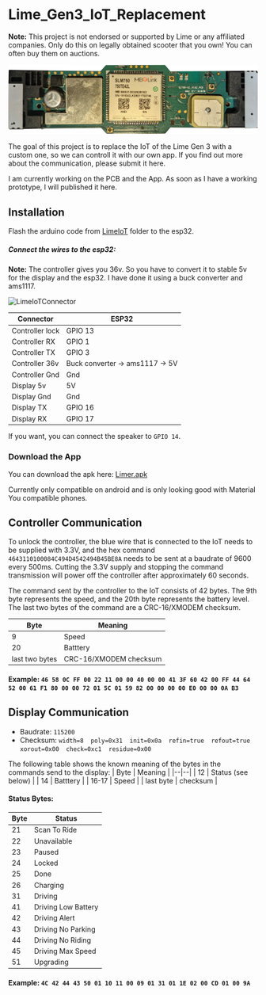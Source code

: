# Lime_Gen3_IoT_Replacement
<b>Note:</b> This project is not endorsed or supported by Lime or any affiliated companies. Only do this on legally obtained scooter that you own! You can often buy them on auctions.

![cover](https://raw.githubusercontent.com/A-Emile/Lime_Gen3_IoT_Replacement/main/iot_original.png)

The goal of this project is to replace the IoT of the Lime Gen 3 with a custom one, so we can controll it with our own app.
If you find out more about the communication, please submit it here.

I am currently working on the PCB and the App. As soon as I have a working prototype, I will published it here.

## Installation
Flash the arduino code from [LimeIoT](https://github.com/A-Emile/Lime_Gen3_IoT_Replacement/tree/main/LimeIoT) folder to the esp32.

##### Connect the wires to the esp32:

<b>Note:</b> The controller gives you 36v. So you have to convert it to stable 5v for the display and the esp32. I have done it using a buck converter and ams1117.

![LimeIoTConnector](https://user-images.githubusercontent.com/76005215/227736602-e234c2c0-7985-44d8-8eca-714c5f80a9b3.png)

| Connector | ESP32 |
| -------- | ------- |
| Controller lock  | GPIO 13   |
| Controller RX    | GPIO 1    |
| Controller TX    | GPIO 3    |
| Controller 36v   | Buck converter -> ams1117 -> 5V |
| Controller Gnd   | Gnd       |
| Display 5v       | 5V        |
| Display Gnd      | Gnd       |
| Display TX       | GPIO  16  |
| Display RX       | GPIO  17  |

If you want, you can connect the speaker to `GPIO 14`.

### Download the App
You can download the apk here: [Limer.apk](https://github.com/A-Emile/Lime_Gen3_IoT_Replacement/raw/main/Limer.apk)

Currently only compatible on android and is only looking good with Material You compatible phones.

## Controller Communication
To unlock the controller, the blue wire that is connected to the IoT needs to be supplied with 3.3V, and the hex command `4643110100084C494D4542494B45BE8A` needs to be sent at a baudrate of 9600 every 500ms. Cutting the 3.3V supply and stopping the command transmission will power off the controller after approximately 60 seconds.

The command sent by the controller to the IoT consists of 42 bytes. The 9th byte represents the speed, and the 20th byte represents the battery level. The last two bytes of the command are a CRC-16/XMODEM checksum.

| Byte | Meaning |
|--|--|
| 9 | Speed |
| 20 | Batttery |
| last two bytes | CRC-16/XMODEM checksum |

#### Example: `46 58 0C FF 00 22 11 00 00 40 00 00 41 3F 60 42 00 FF 44 64 52 00 61 F1 80 00 00 72 01 5C 01 59 82 00 00 00 00 E0 00 00 0A B3`


## Display Communication
- Baudrate: `115200`
- Checksum: `width=8  poly=0x31  init=0x0a  refin=true  refout=true  xorout=0x00  check=0xc1  residue=0x00`

The following table shows the known meaning of the bytes in the commands send to the display:
| Byte | Meaning |
|--|--|
| 12 | Status (see below) |
| 14 | Batttery |
| 16-17 | Speed |
| last byte | checksum |


#### Status Bytes:
| Byte | Status |
|--|--|
| 21 | Scan To Ride |
| 22 | Unavailable |
| 23 | Paused |
| 24 | Locked |
| 25 | Done |
| 26 | Charging |
| 31 | Driving |
| 41 | Driving Low Battery |
| 42 | Driving Alert |
| 43 | Driving No Parking |
| 44 | Driving No Riding |
| 45 | Driving Max Speed |
| 51 | Upgrading |

#### Example: `4C 42 44 43 50 01 10 11 00 09 01 31 01 1E 02 00 CD 01 00 9A`
